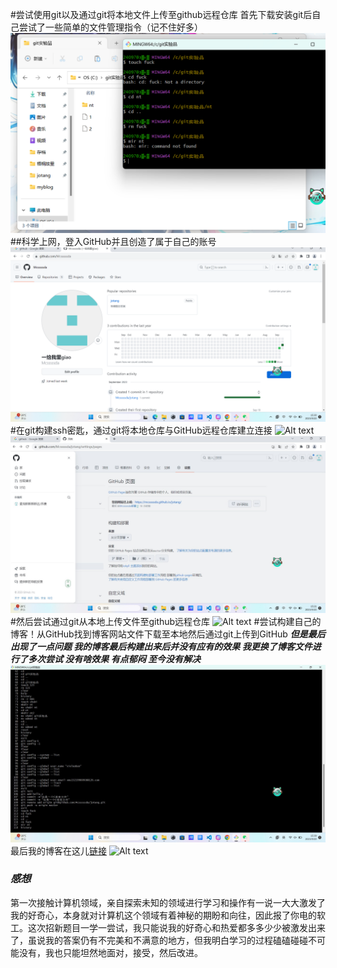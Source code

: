 #尝试使用git以及通过git将本地文件上传至github远程仓库
首先下载安装git后自己尝试了一些简单的文件管理指令（记不住好多）
![Alt text](af88cbf7c4a6c29c69ff3cbe2f8b409.png)
##科学上网，登入GitHub并且创造了属于自己的账号
![Alt text](image-2.png)
#在git构建ssh密匙，通过git将本地仓库与GitHub远程仓库建立连接
![Alt text](c5b7882a7fe4ee4197f46cb1f7011c5.png)
![Alt text](image-3.png)
#然后尝试通过git从本地上传文件至github远程仓库
![Alt text](8de278be96227fcc5b1a01bbcfc4262.png)
#尝试构建自己的博客！从GitHub找到博客网站文件下载至本地然后通过git上传到GitHub
***但是最后出现了一点问题 我的博客最后构建出来后并没有应有的效果 我更换了博客文件进行了多次尝试 没有啥效果 有点郁闷 至今没有解决***
![Alt text](image-1.png)
最后我的博客在这儿[链接](https://mcsssssda.github.io/jotang/)
![Alt text](af9be83af09d34e28cbc35bdc7cbcd8.png)
### ***感想***
第一次接触计算机领域，亲自探索未知的领域进行学习和操作有一说一大大激发了我的好奇心，本身就对计算机这个领域有着神秘的期盼和向往，因此报了你电的软工。这次招新题目一学一尝试，我只能说我的好奇心和热爱都多多少少被激发出来了，虽说我的答案仍有不完美和不满意的地方，但我明白学习的过程磕磕碰碰不可能没有，我也只能坦然地面对，接受，然后改进。